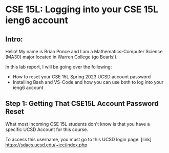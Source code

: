# CSE 15L: Logging into your CSE 15L ieng6 account 

## Intro:

Hello! My name is Brian Ponce and I am a Mathematics-Computer Science (MA30) major located in Warren College (go Bearls!). 

In this lab report, I will be going over the following:

* How to reset your CSE 15L Spring 2023 UCSD account password
* Installing Bash and VS-Code and how you can use both to log into your ieng6 account

## Step 1: Getting That CSE15L Account Password Reset

What most incoming CSE 15L students don't know is that you have a specific UCSD Account for this course. 

To access this username, you must go to this UCSD login page: [link] https://sdacs.ucsd.edu/~icc/index.php 

